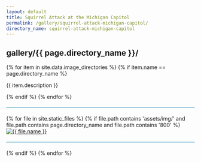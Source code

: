 ```yaml
---
layout: default
title: Squirrel Attack at the Michigan Capitol
permalink: /gallery/squirrel-attack-michigan-capitol/
directory_name: squirrel-attack-michigan-capitol
---
```


<!-- Had to be here to work on github pages -->
<style>

.images hr {
  margin: 20px 0;
  height: 1px;
  background-color: #2591B3;
}

</style>

<div class="images">
<h2>gallery/{{ page.directory_name }}/</h2>
{% for item in site.data.image_directories %}
  {% if item.name == page.directory_name %}
    <p>{{ item.description }}</p>
  {% endif %}
{% endfor %}
<hr>

<div class="image-grid">
  {% for file in site.static_files %}
    {% if file.path contains 'assets/img/' and file.path contains page.directory_name and file.path contains '800' %}
      <a href="{{ file.path | replace: '800', '1400' }}">
        <img src="{{ file.path }}" alt="{{ file.name }}" />
      </a>
      <hr>
    {% endif %}
  {% endfor %}
</div>
</div>
